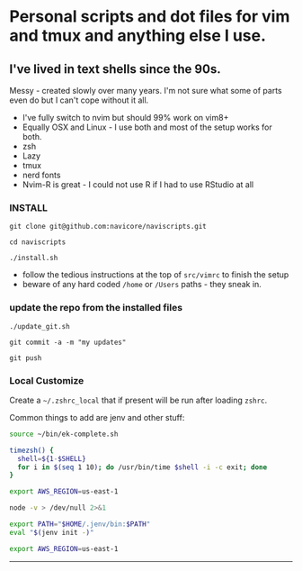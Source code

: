 Personal scripts and dot files for vim and tmux and anything else I use.
============

I've lived in text shells since the 90s.
------------

Messy - created slowly over many years.  I'm not sure what some of parts
even do but I can't cope without it all.

* I've fully switch to nvim but should 99% work on vim8+
* Equally OSX and Linux - I use both and most of the setup works for both.
* zsh
* Lazy
* tmux
* nerd fonts
* Nvim-R is great - I could not use R if I had to use RStudio at all

### INSTALL

`git clone git@github.com:navicore/naviscripts.git`

`cd naviscripts`

`./install.sh`

* follow the tedious instructions at the top of `src/vimrc` to finish the setup
* beware of any hard coded `/home` or `/Users` paths - they sneak in.

### update the repo from the installed files

`./update_git.sh`

`git commit -a -m "my updates"`

`git push`

### Local Customize

Create a `~/.zshrc_local` that if present will be run after loading `zshrc`.

Common things to add are jenv and other stuff:

```bash
source ~/bin/ek-complete.sh

timezsh() {
  shell=${1-$SHELL}
  for i in $(seq 1 10); do /usr/bin/time $shell -i -c exit; done
}

export AWS_REGION=us-east-1

node -v > /dev/null 2>&1

export PATH="$HOME/.jenv/bin:$PATH"
eval "$(jenv init -)"

export AWS_REGION=us-east-1
```

--------
